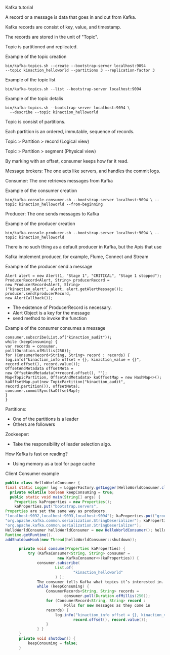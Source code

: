 Kafka tutorial

A record or a message is data that goes in and out from Kafka.

Kafka records are consist of key, value, and timestamp.

The records are stored in the unit of "Topic".

Topic is partitioned and replicated.

Example of the topic creation

```
bin/kafka-topics.sh --create --bootstrap-server localhost:9094
--topic kinaction_helloworld --partitions 3 --replication-factor 3
```

Example of the topic list

```
bin/kafka-topics.sh --list --bootstrap-server localhost:9094
```

Example of the topic detalis

```
bin/kafka-topics.sh --bootstrap-server localhost:9094 \
  --describe --topic kinaction_helloworld
```

Topic is consist of partitions.

Each partition is an ordered, immutable, sequence of records.

Topic > Partition > record (Logical view)

Topic > Partition > segment (Physical view)

By marking with an offset, consumer keeps how far it read.

Message brokers: The one acts like servers, and handles the commit logs.

Consumer: The one retrieves messages from Kafka

Example of the consumer creation

```
bin/kafka-console-consumer.sh --bootstrap-server localhost:9094 \ --topic kinaction_helloworld --from-beginning
```
Producer: The one sends messages to Kafka

Example of the producer creation

```
bin/kafka-console-producer.sh --bootstrap-server localhost:9094 \ --topic kinaction_helloworld
```

There is no such thing as a default producer in Kafka, but the Apis that use

Kafka implement producer, for example, Flume, Connect and Stream

Example of the producer send a message
```
Alert alert = new Alert(1, "Stage 1", "CRITICAL", "Stage 1 stopped");
ProducerRecord<Alert, String> producerRecord =
new ProducerRecord<Alert, String>
("kinaction_alert", alert, alert.getAlertMessage());
producer.send(producerRecord,
new AlertCallback());   
```

- The existence of ProducerRecord is necessary.
- Alert Object is a key for the message
- send method to invoke the function

Example of the consumer consumes a message

```
consumer.subscribe(List.of("kinaction_audit"));
while (keepConsuming) {
var records = consumer.
poll(Duration.ofMillis(250));
for (ConsumerRecord<String, String> record : records) {
log.info("kinaction_info offset = {}, kinaction_value = {}",
record.offset(), record.value());
OffsetAndMetadata offsetMeta =
new OffsetAndMetadata(++record.offset(), "");
Map<TopicPartition, OffsetAndMetadata> kaOffsetMap = new HashMap<>();
kaOffsetMap.put(new TopicPartition("kinaction_audit",
record.partition()), offsetMeta);
consumer.commitSync(kaOffsetMap);
}
}
```

Partitions:

 - One of the partitions is a leader
 - Others are followers

Zookeeper:

 - Take the responsibility of leader selection algo.

How Kafka is fast on reading?
 - Using memory as a tool for page cache

Client Consumer example
```java
public class HelloWorldConsumer {
final static Logger log = LoggerFactory.getLogger(HelloWorldConsumer.class);
  private volatile boolean keepConsuming = true;
  public static void main(String[] args) {
    Properties kaProperties = new Properties();
    kaProperties.put("bootstrap.servers",
Properties are set the same way as producers.
"localhost:9092,localhost:9093,localhost:9094"); kaProperties.put("group.id", "kinaction_helloconsumer"); kaProperties.put("enable.auto.commit", "true"); kaProperties.put("auto.commit.interval.ms", "1000"); kaProperties.put("key.deserializer",
"org.apache.kafka.common.serialization.StringDeserializer"); kaProperties.put("value.deserializer",
"org.apache.kafka.common.serialization.StringDeserializer");
HelloWorldConsumer helloWorldConsumer = new HelloWorldConsumer(); helloWorldConsumer.consume(kaProperties);
Runtime.getRuntime().
addShutdownHook(new Thread(helloWorldConsumer::shutdown));

      private void consume(Properties kaProperties) {
          try (KafkaConsumer<String, String> consumer =
                       new KafkaConsumer<>(kaProperties)) {
              consumer.subscribe(
                      List.of(
                              "kinaction_helloworld"
                      ) );
              The consumer tells Kafka what topics it’s interested in.
              while (keepConsuming) {
                  ConsumerRecords<String, String> records =
                          consumer.poll(Duration.ofMillis(250));
                  for (ConsumerRecord<String, String> record :
                          Polls for new messages as they come in
                  records) {
                      log.info("kinaction_info offset = {}, kinaction_value = {}",
                              record.offset(), record.value());
                  }
              } }
      }
      private void shutdown() {
          keepConsuming = false;
      }
```

